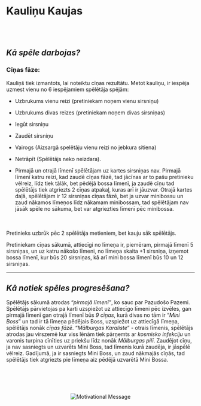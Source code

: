 <h1><strong>Kauliņu Kaujas</strong></h1><br></br>
 
<h2><em>Kā spēle darbojas?</em></h2>

<h3>Cīņas fāze:</h3>

Kauliņš tiek izmantots, lai noteiktu cīņas rezultātu. Metot kauliņu, ir iespēja uzmest vienu no 6 iespējamiem spēlētāja spējām: 	 

* Uzbrukums vienu reizi (pretiniekam noņem vienu sirsniņu) 

* Uzbrukums divas reizes (pretiniekam noņem divas sirsniņas) 

* Iegūt sirsniņu 

* Zaudēt sirsniņu 

* Vairogs (Aizsargā spelētāju vienu reizi no jebkura sitiena) 

* Netrāpīt (Spēlētājs neko neizdara). 

* Pirmajā un otrajā līmenī spēlētājam uz kartes sirsniņas nav. Pirmajā līmenī katru reizi, kad zaudē cīņas fāzē, tad jācīnas ar to pašu pretinieku vēlreiz, līdz tiek tālāk, bet pēdējā bossa līmenī, ja zaudē cīņu tad spēlētājs tiek atgriezts 2 cīņas atpakaļ, kuras arī ir jāuzvar. Otrajā kartes daļā, spēlētājam ir 12 sirsniņas cīņas fāzē, bet ja uzvar minibossu un zaud nākamos līmeņos līdz nākamam minibossam, tad spēlētājam nav jāsāk spēle no sākuma, bet var atgriezties līmenī pēc minibossa.

<br></br> 
Pretinieks uzbrūk pēc 2 spēlētāja metieniem, bet kauju sāk spēlētājs.

Pretiniekam cīņas sākumā, attiecīgi no līmeņa ir, piemēram, pirmajā līmenī 5 sirsniņas, un uz katru nākošo līmeni, no līmeņa skaita +1 sirsniņa, izņemot bossa līmenī, kur būs 20 sirsniņas, kā arī mini bossa līmenī būs 10 un 12 sirsniņas.

<hr></hr>
<h2><em> Kā notiek spēles progresēšana?</em></h2>

Spēlētājs sākumā atrodas “<em>pirmajā līmenī”</em>, ko sauc par Pazudošo Pazemi. Spēlētājs pārvietojas pa karti uzspiežot uz attiecīgo līmeni pēc izvēles, gan pirmajā līmenī gan otrajā līmenī būs <em>9 cīņas</em>, kurā divas no tām ir “<em>Mini Boss</em>” un tad ir tā līmeņa pēdējais Boss, uzspiežot uz attiecīgā līmeņa, spēlētājs nonāk <em>cīņas fāzē</em>. “<em>Mālburgas Karaliste</em>” - otrais līmenis, spēlētājs atrodas jau virszemē kur viss lēnām tiek pārņemts ar <em>kosmisko infekciju</em> un varonis turpina cīnīties uz priekšu līdz nonāk <em>Mālburgas pilī</em>. Zaudējot cīņu, ja nav sasniegts un uzvarēts Mini Boss, tad līmenis kurā zaudēja, ir jāspēlē vēlreiz. Gadījumā, ja ir sasniegts Mini Boss, un zaud nākmajās cīņās, tad spēlētājs tiek atgriezts pie līmeņa aiz pēdējā uzvarētā Mini Bossa.
<br>
<br>
<br>
<br>
<br>
<p align="center">
  <img src="https://readme-typing-svg.herokuapp.com?font=Fira+Code&weight=700&size=25&pause=1000&center=true&width=900&lines=Lai+Tev+veicas+izglābt+Pasauli+un+uzvarēt+ļauno+uz+visiem+laikiem!" alt="Motivational Message" />
</p>


